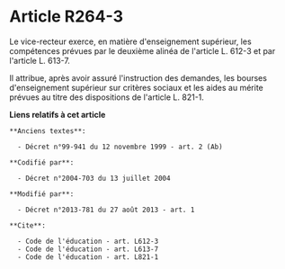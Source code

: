 # Article R264-3

Le vice-recteur exerce, en matière d'enseignement supérieur, les compétences prévues par le deuxième alinéa de l'article L.
612-3 et par l'article L. 613-7. 

Il attribue, après avoir assuré l'instruction des demandes, les bourses d'enseignement supérieur sur critères sociaux et les
aides au mérite prévues au titre des dispositions de l'article L. 821-1.

**Liens relatifs à cet article**

	**Anciens textes**:

	  - Décret n°99-941 du 12 novembre 1999 - art. 2 (Ab)

	**Codifié par**:

	  - Décret n°2004-703 du 13 juillet 2004

	**Modifié par**:

	  - Décret n°2013-781 du 27 août 2013 - art. 1

	**Cite**:

	  - Code de l'éducation - art. L612-3
	  - Code de l'éducation - art. L613-7
	  - Code de l'éducation - art. L821-1
